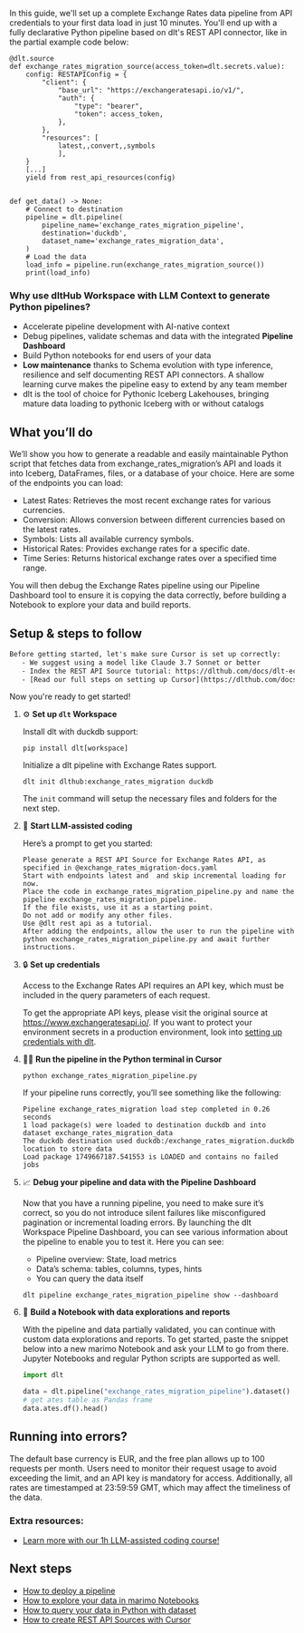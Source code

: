 In this guide, we'll set up a complete Exchange Rates data pipeline from API credentials to your first data load in just 10 minutes. You'll end up with a fully declarative Python pipeline based on dlt's REST API connector, like in the partial example code below:

```python-outcome
@dlt.source
def exchange_rates_migration_source(access_token=dlt.secrets.value):
    config: RESTAPIConfig = {
        "client": {
            "base_url": "https://exchangeratesapi.io/v1/",
            "auth": {
                "type": "bearer",
                "token": access_token,
            },
        },
        "resources": [
            latest,,convert,,symbols
            ],
    }
    [...]
    yield from rest_api_resources(config)


def get_data() -> None:
    # Connect to destination
    pipeline = dlt.pipeline(
        pipeline_name='exchange_rates_migration_pipeline',
        destination='duckdb',
        dataset_name='exchange_rates_migration_data', 
    )
    # Load the data
    load_info = pipeline.run(exchange_rates_migration_source())
    print(load_info) 
```

### Why use dltHub Workspace with LLM Context to generate Python pipelines?

- Accelerate pipeline development with AI-native context
- Debug pipelines, validate schemas and data with the integrated **Pipeline Dashboard**
- Build Python notebooks for end users of your data
- **Low maintenance** thanks to Schema evolution with type inference, resilience and self documenting REST API connectors. A shallow learning curve makes the pipeline easy to extend by any team member
- dlt is the tool of choice for Pythonic Iceberg Lakehouses, bringing mature data loading to pythonic Iceberg with or without catalogs

## What you’ll do

We’ll show you how to generate a readable and easily maintainable Python script that fetches data from exchange_rates_migration’s API and loads it into Iceberg, DataFrames, files, or a database of your choice. Here are some of the endpoints you can load:

- Latest Rates: Retrieves the most recent exchange rates for various currencies.
- Conversion: Allows conversion between different currencies based on the latest rates.
- Symbols: Lists all available currency symbols.
- Historical Rates: Provides exchange rates for a specific date.
- Time Series: Returns historical exchange rates over a specified time range.

You will then debug the Exchange Rates pipeline using our Pipeline Dashboard tool to ensure it is copying the data correctly, before building a Notebook to explore your data and build reports.

## Setup & steps to follow

```default
Before getting started, let's make sure Cursor is set up correctly:
   - We suggest using a model like Claude 3.7 Sonnet or better
   - Index the REST API Source tutorial: https://dlthub.com/docs/dlt-ecosystem/verified-sources/rest_api/ and add it to context as **@dlt rest api**
   - [Read our full steps on setting up Cursor](https://dlthub.com/docs/dlt-ecosystem/llm-tooling/cursor-restapi#23-configuring-cursor-with-documentation)
```

Now you're ready to get started!

1. ⚙️ **Set up `dlt` Workspace**
    
    Install dlt with duckdb support:
    ```shell
    pip install dlt[workspace]
    ```

    Initialize a dlt pipeline with Exchange Rates support.
    ```shell
    dlt init dlthub:exchange_rates_migration duckdb
    ```

    The `init` command will setup the necessary files and folders for the next step.
    
2. 🤠 **Start LLM-assisted coding**
    
    Here’s a prompt to get you started:
    
    ```prompt
    Please generate a REST API Source for Exchange Rates API, as specified in @exchange_rates_migration-docs.yaml 
    Start with endpoints latest and  and skip incremental loading for now. 
    Place the code in exchange_rates_migration_pipeline.py and name the pipeline exchange_rates_migration_pipeline. 
    If the file exists, use it as a starting point. 
    Do not add or modify any other files. 
    Use @dlt rest api as a tutorial. 
    After adding the endpoints, allow the user to run the pipeline with python exchange_rates_migration_pipeline.py and await further instructions.
    ```

    
3. 🔒 **Set up credentials** 
    
    Access to the Exchange Rates API requires an API key, which must be included in the query parameters of each request.
    
    To get the appropriate API keys, please visit the original source at https://www.exchangeratesapi.io/.
    If you want to protect your environment secrets in a production environment, look into [setting up credentials with dlt](https://dlthub.com/docs/walkthroughs/add_credentials).
    
4. 🏃‍♀️ **Run the pipeline in the Python terminal in Cursor**
    
    ```shell
    python exchange_rates_migration_pipeline.py
    ```
    
    If your pipeline runs correctly, you’ll see something like the following:
    
    ```shell
    Pipeline exchange_rates_migration load step completed in 0.26 seconds
    1 load package(s) were loaded to destination duckdb and into dataset exchange_rates_migration_data
    The duckdb destination used duckdb:/exchange_rates_migration.duckdb location to store data
    Load package 1749667187.541553 is LOADED and contains no failed jobs
    ```
    
5. 📈 **Debug your pipeline and data with the Pipeline Dashboard**

    Now that you have a running pipeline, you need to make sure it’s correct, so you do not introduce silent failures like misconfigured pagination or incremental loading errors. By launching the dlt Workspace Pipeline Dashboard, you can see various information about the pipeline to enable you to test it. Here you can see:
    - Pipeline overview: State, load metrics
    - Data’s schema: tables, columns, types, hints
    - You can query the data itself
    
    ```shell
    dlt pipeline exchange_rates_migration_pipeline show --dashboard
    ```
    
6. 🐍 **Build a Notebook with data explorations and reports**

    With the pipeline and data partially validated, you can continue with custom data explorations and reports. To get started, paste the snippet below into a new marimo Notebook and ask your LLM to go from there. Jupyter Notebooks and regular Python scripts are supported as well.

    
    ```python
    import dlt

   data = dlt.pipeline("exchange_rates_migration_pipeline").dataset()
   # get ates table as Pandas frame
   data.ates.df().head()
    ```

## Running into errors?

The default base currency is EUR, and the free plan allows up to 100 requests per month. Users need to monitor their request usage to avoid exceeding the limit, and an API key is mandatory for access. Additionally, all rates are timestamped at 23:59:59 GMT, which may affect the timeliness of the data.

### Extra resources:

- [Learn more with our 1h LLM-assisted coding course!](https://www.youtube.com/watch?v=GGid70rnJuM)

## Next steps

- [How to deploy a pipeline](https://dlthub.com/docs/walkthroughs/deploy-a-pipeline)
- [How to explore your data in marimo Notebooks](https://dlthub.com/docs/general-usage/dataset-access/marimo)
- [How to query your data in Python with dataset](https://dlthub.com/docs/general-usage/dataset-access/dataset)
- [How to create REST API Sources with Cursor](https://dlthub.com/docs/dlt-ecosystem/llm-tooling/cursor-restapi)